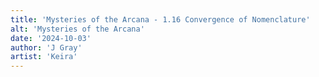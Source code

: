 ```yaml
---
title: 'Mysteries of the Arcana - 1.16 Convergence of Nomenclature'
alt: 'Mysteries of the Arcana'
date: '2024-10-03'
author: 'J Gray'
artist: 'Keira'
---
```

